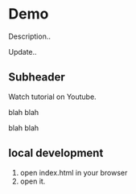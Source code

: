 # Demo

Description..

Update..

## Subheader

Watch tutorial on Youtube.

blah blah

blah blah


## local development

1. open index.html in your browser
2. open it.